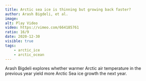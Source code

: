 ```yaml
---
title: Arctic sea ice is thinning but growing back faster?
author: Arash Bigdeli, et al.
image:
alt: Play Video
video: https://vimeo.com/664185761
ratio: 16/9
date: 2020-12-30
visible: true
tags:
    - arctic_ice
    - arctic_ocean
---
```

Arash Bigdeli explores whether warmer Arctic air temperature in the previous year yield more Arctic Sea ice growth the next year. 